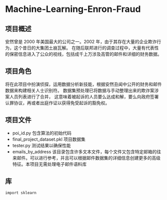 # Machine-Learning-Enron-Fraud

## 项目概述

安然曾是 2000 年美国最大的公司之一。2002 年，由于其存在大量的企业欺诈行为，这个昔日的大集团土崩瓦解。 在随后联邦进行的调查过程中，大量有代表性的保密信息进入了公众的视线，包括成千上万涉及高管的邮件和详细的财务数据。

## 项目角色

将在此项目中扮演侦探，运用数据分析新技能，根据安然丑闻中公开的财务和邮件数据来构建相关人士识别符。 数据集预处理已将数据与手动整理出来的欺诈案涉案人员列表进行了合并， 这意味着被起诉的人员要么达成和解，要么向政府签署认罪协议，再或者出庭作证以获得免受起诉的豁免权。

## 项目文件

* poi_id.py 包含算法的初始代码
* final_project_dataset.pkl 项目数据集
* tester.py 测试结果以确保性能
* emails_by_address 该目录包含许多文本文件，每个文件又包含特定邮箱的往来邮件。可以进行参考，并且可以根据邮件数据集的详细信息创建更多的高级特征。本项目无需处理电子邮件语料库

## 库

`import sklearn`

